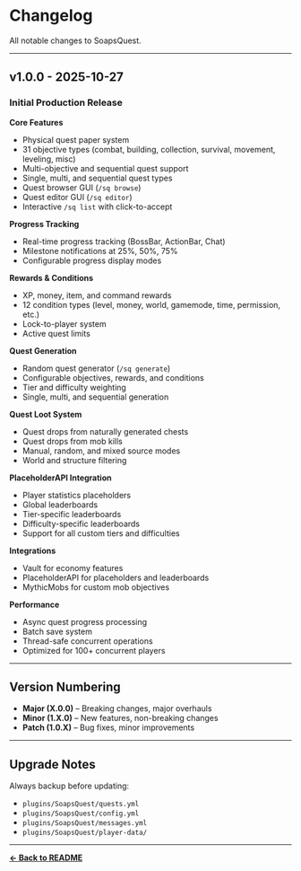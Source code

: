# Changelog

All notable changes to SoapsQuest.

---

## v1.0.0 - 2025-10-27

### Initial Production Release

**Core Features**
- Physical quest paper system
- 31 objective types (combat, building, collection, survival, movement, leveling, misc)
- Multi-objective and sequential quest support
- Single, multi, and sequential quest types
- Quest browser GUI (`/sq browse`)
- Quest editor GUI (`/sq editor`)
- Interactive `/sq list` with click-to-accept

**Progress Tracking**
- Real-time progress tracking (BossBar, ActionBar, Chat)
- Milestone notifications at 25%, 50%, 75%
- Configurable progress display modes

**Rewards & Conditions**
- XP, money, item, and command rewards
- 12 condition types (level, money, world, gamemode, time, permission, etc.)
- Lock-to-player system
- Active quest limits

**Quest Generation**
- Random quest generator (`/sq generate`)
- Configurable objectives, rewards, and conditions
- Tier and difficulty weighting
- Single, multi, and sequential generation

**Quest Loot System**
- Quest drops from naturally generated chests
- Quest drops from mob kills
- Manual, random, and mixed source modes
- World and structure filtering

**PlaceholderAPI Integration**
- Player statistics placeholders
- Global leaderboards
- Tier-specific leaderboards
- Difficulty-specific leaderboards
- Support for all custom tiers and difficulties

**Integrations**
- Vault for economy features
- PlaceholderAPI for placeholders and leaderboards
- MythicMobs for custom mob objectives

**Performance**
- Async quest progress processing
- Batch save system
- Thread-safe concurrent operations
- Optimized for 100+ concurrent players

---

## Version Numbering

- **Major (X.0.0)** – Breaking changes, major overhauls
- **Minor (1.X.0)** – New features, non-breaking changes
- **Patch (1.0.X)** – Bug fixes, minor improvements

---

## Upgrade Notes

Always backup before updating:
- `plugins/SoapsQuest/quests.yml`
- `plugins/SoapsQuest/config.yml`
- `plugins/SoapsQuest/messages.yml`
- `plugins/SoapsQuest/player-data/`

---

**[← Back to README](README.md)**

